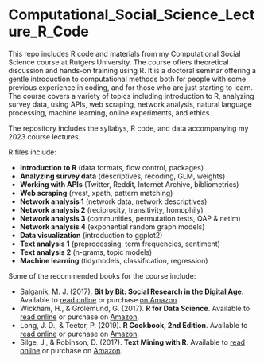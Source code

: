 # Computational_Social_Science_Lecture_R_Code

This repo includes R code and materials from my Computational Social Science course at Rutgers University. The course offers theoretical discussion and hands-on training using R. It is a doctoral seminar offering a gentle introduction to computational methods both for people with some previous experience in coding, and for those who are just starting to learn. The course covers a variety of topics including introduction to R, analyzing survey data, using APIs, web scraping, network analysis, natural language processing, machine learning, online experiments, and ethics.

 The repository includes the syllabys, R code, and data accompanying my 2023 course lectures. 

R files include: 

- **Introduction to R** (data formats, flow control, packages)
- **Analyzing survey data** (descriptives, recoding, GLM, weights)
- **Working with APIs** (Twitter, Reddit, Internet Archive, bibliometrics)
- **Web scraping** (rvest, xpath, pattern matching)
- **Network analysis 1** (network data, network descriptives)
- **Network analysis 2** (reciprocity, transitivity, homophily)
- **Network analysis 3** (communities, permutation tests, QAP & netlm)
- **Network analysis 4** (exponential random graph models)
- **Data visualization** (introduction to ggplot2)
- **Text analysis 1** (preprocessing, term frequencies, sentiment)
- **Text analysis 2** (n-grams, topic models)
- **Machine learning** (tidymodels, classification, regression)

Some of the recommended books for the course include:

- Salganik, M. J. (2017). **Bit by Bit: Social Research in the Digital Age**.
  Available to [read online]( https://www.bitbybitbook.com/en/1st-ed/preface/) or purchase [on Amazon](https://www.amazon.com/Bit-Social-Research-Digital-Age/dp/0691196109/).
- Wickham, H., & Grolemund, G. (2017). **R for Data Science**.
  Available to [read online]( https://r4ds.had.co.nz/) or purchase on [Amazon]( https://www.amazon.com/Data-Science-Transform-Visualize-Model/dp/1491910399/).
- Long, J. D., & Teetor, P. (2019). **R Cookbook, 2nd Edition**.
   Available to [read online](https://rc2e.com/) or purchase on [Amazon]( https://www.amazon.com/Cookbook-Recipes-Analysis-Statistics-Graphics/dp/1492040681/).
- Silge, J., & Robinson, D. (2017). **Text Mining with R**.
  Available to [read online](https://www.tidytextmining.com/) or purchase on [Amazon](https://www.amazon.com/gp/product/1491981652).
